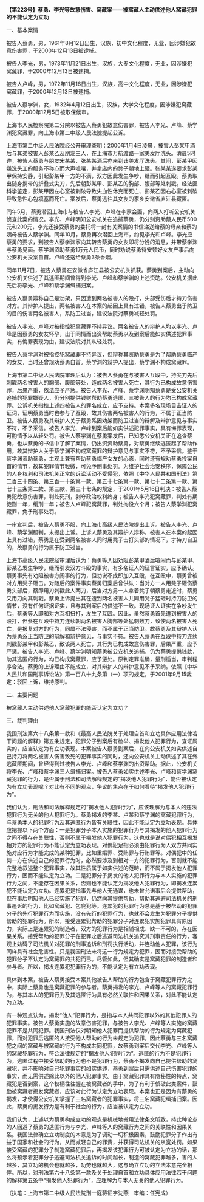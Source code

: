 **【第223号】蔡勇、李光等故意伤害、窝藏案——被窝藏人主动供述他人窝藏犯罪的不能认定为立功**

一、基本案情

被告人蔡勇，男，1961年8月12日出生，汉族，初中文化程度，无业，因涉嫌犯故意伤害罪，于2000年12月13日被逮捕。

被告人李光，男，1973年11月21日出生，汉族，大专文化程度，无业，因涉嫌犯窝藏罪，于2000年12月13日被逮捕。

被告人卢峰，男，1972年11月16日出生，汉族，高中文化程度，无业，因涉嫌犯窝藏罪，于2000年12月13日被逮捕。

被告人蔡学渊，女，1932年4月12日出生，汉族，大学文化程度，因涉嫌犯窝藏罪，于2000年12月5日被取保候审。

上海市人民检察院第二分院以被告人蔡勇犯故意伤害罪，被告人李光、卢峰、蔡学渊犯窝藏罪，向上海市第二中级人民法院提起公诉。

上海市第二中级人民法院经公开审理查明：2000年1月4日凌晨，被害人彭某甲酒后与其弟被害人彭某乙及朋友三人，在上海市万航渡路一家美发厅洗头。清晨5时许，被告人蔡勇与朋友宋某某、张某某酒后亦来到该美发厅洗头。其间，彭某甲因嫌洗头工的服务不称心而大声喧嚷，并拿店内的凳子朝地上砸。张某某遂要求彭某甲保持安静，引起彭某甲一方的不满，双方因此发生争吵，继而引起互殴。蔡勇取出随身携带的折叠式尖刀，先后朝彭某甲、彭某乙的胸部、腹部等处刺戳。经法医科学鉴定，彭某甲因左心室被刺破导致失血性休克而死亡、彭某乙因右心室被刺破导致急性心包填塞而死亡。案发后，蔡勇逃往其女友的家乡安徽省庐江县藏匿。

同年5月，蔡勇潜回上海市与被告人李光、卢峰在李家会面，向两人打听公安机关侦查此案的情况。李光、卢峰明知公安机关在追捕蔡勇，仍分别资助蔡人民币500元和200元，李光还接受蔡勇的委托将一封有关案情的书信递送给蔡的母亲和蔡的姨母被告人蔡学渊。同年10月，蔡勇再次潜回上海市，约见李光和卢峰。李光应蔡勇的要求，到被告人蔡学渊家向其转告蔡勇的女友即将分娩的消息，并带蔡学渊与蔡勇见面。蔡学渊资助蔡勇1万元人民币，同时劝说蔡勇待安顿好女友产事后向公安机关投案自首。卢峰还送给蔡勇3条香烟。

同年11月7日，被告人蔡勇在安徽省庐江县被公安机关抓获。蔡勇到案后，主动向公安机关供述了其逃匿期间曾得到李光、卢峰和蔡学渊的上述资助。公安机关据此先后将李光、卢峰和蔡学渊缉捕归案。

被告人蔡勇辩称自己是劝架，只因遭到两名被害人的殴打，头部受伤后才持刀伤害对方。其辩护人提出，两名被害人在本案的起因上具有过错，被告人蔡勇出于防卫的目的伤害两名被害人，系防卫过当，建议法院对蔡勇减轻处罚。

被告人李光、卢峰对被指控犯窝藏罪不持异议。两名被告人的辩护人均以李光、卢峰是因蔡勇的女友怀孕，出于同情而出资帮助蔡勇以及到案后能如实供述犯罪事实，有悔罪表现为由，建议法院对其从轻处罚。

被告人蔡学渊对被指控犯窝藏罪不持异议，但辩称其资助蔡勇是为了帮助蔡勇临产的女友，当时还曾规劝蔡勇自首。蔡学渊的辩护人提出，蔡学渊不构成窝藏罪。

上海市第二中级人民法院审理后认为：被告人蔡勇在与被害人互殴中，持尖刀先后刺戳两名被害人的胸部、腹部等处，造成两名被害人死亡，其行为已构成故意伤害罪，后果严重，依法应予严惩。被告人李光、卢峰、蔡学渊明知蔡勇是受公安机关追捕的犯罪嫌疑人，仍分别提供钱财帮助蔡勇逃匿，三被告人的行为均已构成窝藏罪。公诉机关指控上述四被告人的罪名成立，应予支持。本案多名现场目击证人的证词，证明蔡勇当时也参与了互殴，故其伤害两名被害人的行为，不属于正当防卫。被告人蔡勇及其辩护人关于蔡勇系因劝架而防卫过当的辩解及辩护意见与事实不符，不予采信。被告人李光、卢峰到案后能如实供述犯罪事实，具有悔罪表现，可酌情予以从轻处罚。被告人蔡学渊在蔡勇案发后，已知悉公安机关正在追查蔡勇，也从蔡勇的书信中了解了案情，仍出资资助蔡勇，对蔡勇继续逃匿起了帮助作用，故其辩护人关于蔡学渊不构成窝藏罪的辩护意见与事实不符，不予采信。鉴于蔡学渊资助蔡勇，主观上兼有帮助蔡勇临产女友的心态，同时还有规劝蔡勇投案自首的情节，故其犯罪情节轻微，可免予刑事处罚。为维护社会治安秩序，保障公民的人身权利和司法机关正常的诉讼活动不受侵犯，依照《中华人民共和国刑法》第二百三十四条、第三百一十条第一款、第五十七条第一款、第七十二条第一款、第七十三条第二款、第三款、第三十七条的规定，于2001年5月16日判决：被告人蔡勇犯故意伤害罪，判处死刑，剥夺政治权利终身；被告人李光犯窝藏罪，判处有期徒刑一年，缓刑一年；被告人卢峰犯窝藏罪，判处拘役六个月；被告人蔡学渊犯窝藏罪，免予刑事处罚。

一审宣判后，被告人蔡勇不服，向上海市高级人民法院提出上诉。被告人李光、卢峰、蔡学渊服判，未提出上诉。上诉人蔡勇及其辩护人辩称，被害人在本案的起因上具有过错，蔡勇是在受到两名被害人同时用凳子击打头部的情况下，才持刀自卫的，故蔡勇的行为属于防卫过当。

上海市高级人民法院经审理后认为：蔡勇等人因劝阻彭某甲酒后喧闹而与彭某甲、彭某乙发生争吵，继而引发双方斗殴的事实，有多名证人的证言证实，应予确认。蔡勇事先有劝阻被害方闹事的行为，但劝说不成即加入互殴，在互殴中，蔡勇曾被对方用凳子砸击。对随后的案件事实蔡勇归案后曾供认：当对方一人用凳子砸伤蔡勇头部后，蔡即用刀刺戳此人两刀，后当对方另一人拿着凳子朝蔡勇走近时，蔡勇又用刀向其刺戳。蔡勇上诉提出其在遭到两名被害人共同用凳子猛砸时持刀防卫的情节，没有任何证据证实，且与其到案后的供述不一致。现场证人证实在争吵发生后，蔡勇等人即和对方互相扭打，发生了互殴。因此，虽然蔡勇首先遭到被害人的殴打，但蔡在互殴中持刀连续朝两名被害人胸部等处猛刺数刀，致使两名被害人死亡，是报复对方的行为，同属不法侵害，而不属于正当防卫。故蔡勇及其辩护人认为蔡勇系正当防卫的辩解和辩护意见，与事实不符。被告人蔡勇在互殴中持刀连续刺戳彭某甲和彭某乙，致该两人死亡，其行为已构成故意伤害罪，后果严重，应予严惩。被告人李光、卢峰、蔡学渊明知蔡勇被公安机关追捕，仍为蔡勇提供钱款，助其逃匿的行为，均已构成窝藏罪，应予惩处。原判定罪准确，量刑适当，审判程序合法。蔡勇的上诉理由不能成立，对其辩护人的辩护意见不予采纳。依照《中华人民共和国刑事诉讼法》第一百八十九条第（一）项的规定，于2001年9月15裁定：驳回上诉，维持原判。

二、主要问题

被窝藏人主动供述他人窝藏犯罪的能否认定为立功？

三、裁判理由

我国刑法第六十八条第一款和《最高人民法院关于处理自首和立功具体应用法律若干问题的解释》第五条规定，犯罪分子到案后有检举、揭发他人犯罪行为，查证属实的，应当认定为有立功表现。本案被告人蔡勇到案后，在向公安机关如实供述自己持刀将两名被害人伤害致死的犯罪事实的同时，还向公安机关主动供述了其在外逃藏匿期间，曾经得到过被告人李光、卢峰和蔡学渊的出资帮助。据此，公安机关将李光、卢峰和蔡学渊三人缉捕归案。被告人蔡勇如实供述李光、卢峰和蔡学渊窝藏犯罪的行为，是否属于刑法和司法解释规定的“揭发他人犯罪行为”，能否被认定为有立功表现呢？对此有不同的观点，争议的焦点在于如何看待“揭发他人犯罪行为”。

我们认为，刑法和司法解释规定的“揭发他人犯罪行为”，应该理解为与本人的违法犯罪行为无关的他人犯罪行为。蔡勇揭发的李某、卢某和蔡学渊的窝藏犯罪行为，与蔡勇本人的犯罪行为及其逃匿行为皆有关联性，因此不能认定为立功表现。具体应把握以下两个方面：一是犯罪分子本人实施的犯罪行为与其揭发的他人犯罪行为之间不得存在关联性，否则不属于揭发他人犯罪行为，这也就是说对偶犯相互揭发相对方的犯罪行为不能认定为立功表现。对偶犯足指必须由犯罪行为人双方共同实施对应行为才能完成的某种犯罪，比如重婚罪、受贿罪与行贿罪等。对偶犯中的任何一方在供述自己的犯罪行为时，必然要涉及到相对一方的犯罪行为，否则就不能完整地叙述整个犯罪事实，故其性质属于如实供述的范畴，而不属于揭发他人犯罪行为，因而不能认定为立功。二是犯罪分子揭发的他人犯罪行为与本人实施的犯罪行为之间，不能存在因果关系，否则也不能认定为揭发他人犯罪行为，即揭发连累犯不能认定为立功。连累犯是指事先与他人无通谋，也未曾允诺事后会提供帮助，但在事后明知他人已经实施了犯罪，仍然向其提供帮助，帮助其逃避司法机关的刑事追诉的行为，比如窝藏犯、包庇犯等。连累犯的犯罪行为总是基于被帮助的犯罪分子的先行犯罪行为而实施，没有先行的犯罪行为，也就不会发生为犯罪分子提供帮助的犯罪行为。所以，接受连累犯帮助的犯罪分子对连累犯实施犯罪具有原因力，实际上是连累犯的制造者，双方的犯罪行为是相辅相成、缺一不可的，存在因果关系。接受帮助的犯罪分子在犯罪之后逃避司法机关追究其刑事责任的行为，客观上妨碍了司法机关对犯罪的刑事追诉和刑罚执行活动，并连动他人犯罪，该行为同样具有社会危害性。只是我国刑法未将这一行为规定为犯罪，因而对接受帮助的犯罪分子不认定为窝藏罪的共犯而已。尽管如此，但其确实是窝藏犯罪的制造者和参与者。所以，揭发连累犯犯罪行为的，不能认定为有立功表现。

具体到本案，被告人蔡勇接受本案其他被告人帮助的行为包含于窝藏犯罪行为之中，实际上蔡勇也是窝藏犯罪的参与者。蔡勇揭发的李光、卢峰等人的窝藏犯罪行为，与其本人的犯罪行为及其逃匿行为具有必然关联性和因果关系，对此不能认定为立功。

有一种观点认为，揭发“他人”犯罪行为，是指与本人共同犯罪以外的其他犯罪人的犯罪事实。被告人蔡勇实施的故意伤害犯罪，与被告人李光、卢峰等人实施的窝藏犯罪不是共同犯罪。我国刑法仅对明知他人犯罪而提供帮助的行为规定为窝藏犯罪，而对犯罪后逃匿的人接受他人帮助的行为未规定为犯罪，因此蔡勇与三名窝藏犯之间的窝藏与被窝藏的行为不构成共同犯罪，故蔡勇到案后交代李光、卢峰等人的窝藏犯罪行为，符合法律规定的“揭发他人犯罪行为”。逃匿的行为不是犯罪行为，逃匿过程中接受帮助的行为也不是犯罪行为，蔡勇不揭发向自己提供帮助的窝藏犯，并不影响对自己犯罪事实的如实供述，蔡勇到案后只需供述自己伤害犯罪的事实，而无需供述除此以外的他人犯罪事实。由于窝藏犯罪具有隐秘性的特点，窝藏犯是否到案，这个权柄往往握在被窝藏者的手中，为了有利于侦破此类案件，鼓励被窝藏者揭发窝藏者，应该对此行为认定为立功表现。本案也正是因为有蔡勇的揭发，才使得公安机关掌握了三名窝藏者的犯罪事实，将三名窝藏犯缉捕归案。因此，蔡勇的揭发行为是有利于社会的行为，应当被认定为立功。

我们认为，上述以为蔡勇构成立功的观点是机械地搬用法律条文昕致，持此种论点的人回避了蔡勇的逃匿行为与李光、卢峰等人的窝藏行为之间的关联性和因果关系。我国法律确立立功制度的本意是为了调动一切积极因素，鼓励犯罪分子作出有益于国家和社会的行为，从而减轻自己的罪责，并获得司法机关的从宽处罚。如果接受窝藏的犯罪分子制造窝藏犯罪后，再揭发该犯罪行为可被认定为立功的话，那么将预示着犯罪分子逃避司法机关追诉的时间越长，制造的窝藏犯罪越多，害的人越多，其立功的机会也就越多，功劳也就越大，这与确立立功的立法本意完全相悖。所以，对刑法第六十八条第一款及关于处理自首和立功具体应用法律若干问题的解释第五条中“揭发他人犯罪行为”，应理解为与本人无关的他人犯罪行为。

（执笔：上海市第二中级人民法院刑一庭蒋征宇沈燕　审编：任宪成）